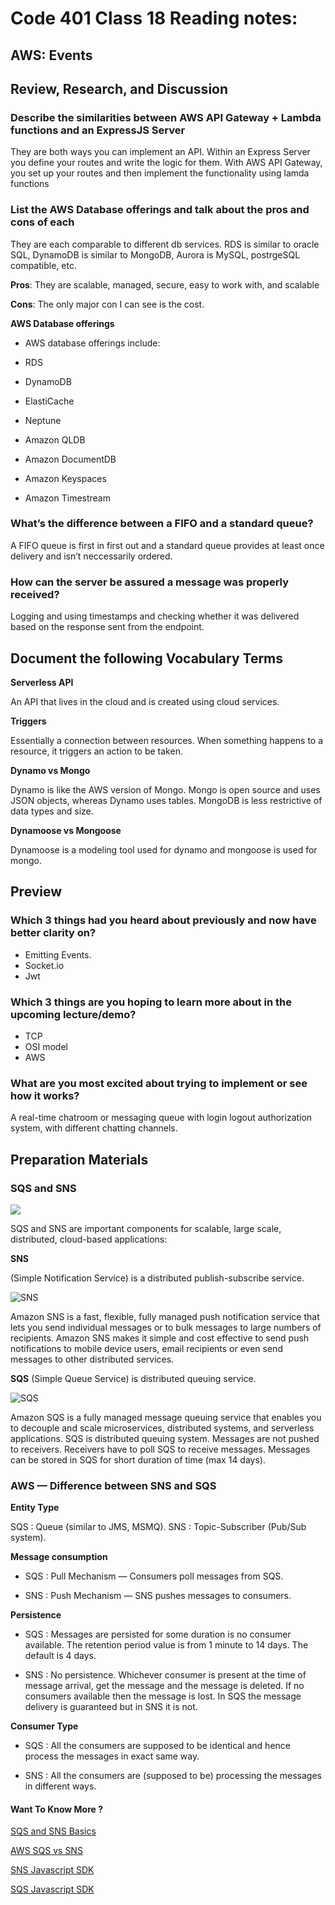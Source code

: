# Code 401 Class 18 Reading notes:

## AWS: Events


## Review, Research, and Discussion


### Describe the similarities between AWS API Gateway + Lambda functions and an ExpressJS Server

They are both ways you can implement an API. Within an Express Server you define your routes and write the logic for them. With AWS API Gateway, you set up your routes and then implement the functionality using lamda functions

### List the AWS Database offerings and talk about the pros and cons of each

They are each comparable to different db services. RDS is similar to oracle SQL, DynamoDB is similar to MongoDB, Aurora is MySQL, postrgeSQL compatible, etc.


**Pros**: They are scalable, managed, secure, easy to work with, and scalable


**Cons**: The only major con I can see is the cost.

**AWS Database offerings**

- AWS database offerings include:

- RDS

- DynamoDB

- ElastiCache

- Neptune

- Amazon QLDB

- Amazon DocumentDB

- Amazon Keyspaces

- Amazon Timestream

### What’s the difference between a FIFO and a standard queue?

A FIFO queue is first in first out and a standard queue provides at least once delivery and isn’t neccessarily ordered.


### How can the server be assured a message was properly received?

Logging and using timestamps and checking whether it was delivered based on the response sent from the endpoint.


## Document the following Vocabulary Terms

**Serverless API**

An API that lives in the cloud and is created using cloud services.

**Triggers**

Essentially a connection between resources. When something happens to a resource, it triggers an action to be taken.

**Dynamo vs Mongo**

Dynamo is like the AWS version of Mongo. Mongo is open source and uses JSON objects, whereas Dynamo uses tables. MongoDB is less restrictive of data types and size.

**Dynamoose vs Mongoose**

Dynamoose is a modeling tool used for dynamo and mongoose is used for mongo.

## Preview

### Which 3 things had you heard about previously and now have better clarity on?

- Emitting Events. 
- Socket.io
- Jwt

### Which 3 things are you hoping to learn more about in the upcoming lecture/demo?

- TCP
- OSI model
- AWS

### What are you most excited about trying to implement or see how it works?

A real-time chatroom or messaging queue with login logout authorization system, with different chatting channels.



## Preparation Materials

### SQS and SNS
![](https://miro.medium.com/max/875/1*DRrTtdyah9NHwR0VCm6MWA.png)

SQS and SNS are important components for scalable, large scale, distributed, cloud-based applications:

**SNS**

(Simple Notification Service)
 is a distributed publish-subscribe service.

![SNS](https://miro.medium.com/max/628/1*mdUPKzrfJFuXa4d43KhKUQ.png)

Amazon SNS is a fast, flexible, fully managed push notification service that lets you send individual messages or to bulk messages to large numbers of recipients. Amazon SNS makes it simple and cost effective to send push notifications to mobile device users, email recipients or even send messages to other distributed services.

**SQS**
(Simple Queue Service)
is distributed queuing service.

![SQS](https://miro.medium.com/max/875/1*7eL3udb6Cto4I9Ly1sN8oA.jpeg)

Amazon SQS is a fully managed message queuing service that enables you to decouple and scale microservices, distributed systems, and serverless applications.
SQS is distributed queuing system. Messages are not pushed to receivers. Receivers have to poll SQS to receive messages. Messages can be stored in SQS for short duration of time (max 14 days).


### AWS — Difference between SNS and SQS

**Entity Type**


SQS : Queue (similar to JMS, MSMQ).
SNS : Topic-Subscriber (Pub/Sub system).



**Message consumption**


- SQS : Pull Mechanism — Consumers poll messages from SQS.

- SNS : Push Mechanism — SNS pushes messages to consumers.


**Persistence**


- SQS : Messages are persisted for some duration is no consumer available. The retention period value is from 1 minute to 14 days. The default is 4 days.

- SNS : No persistence. Whichever consumer is present at the time of message arrival, get the message and the message is deleted. If no consumers available then the message is lost.
In SQS the message delivery is guaranteed but in SNS it is not.

**Consumer Type**


- SQS : All the consumers are supposed to be identical and hence process the messages in exact same way.

- SNS : All the consumers are (supposed to be) processing the messages in different ways.


#### Want To Know More ? 

[SQS and SNS Basics](https://www.youtube.com/watch?v=UesxWuZMZqI) 

[AWS SQS vs SNS](https://medium.com/awesome-cloud/aws-difference-between-sqs-and-sns-61a397bf76c5)

[SNS Javascript SDK](https://docs.aws.amazon.com/AWSJavaScriptSDK/latest/AWS/SNS.html)

[SQS Javascript SDK](https://docs.aws.amazon.com/AWSJavaScriptSDK/latest/AWS/SQS.html)
